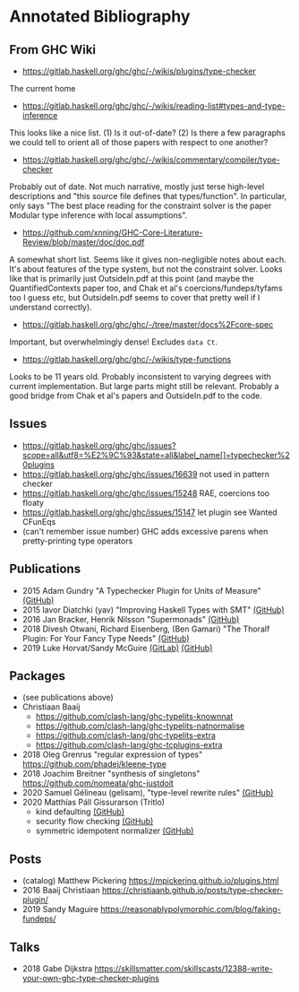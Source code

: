 # Annotated Bibliography

## From GHC Wiki

* https://gitlab.haskell.org/ghc/ghc/-/wikis/plugins/type-checker

The current home

* https://gitlab.haskell.org/ghc/ghc/-/wikis/reading-list#types-and-type-inference

This looks like a nice list. (1) Is it out-of-date? (2) Is there a few paragraphs we could tell to orient all of those papers with respect to one another?

* https://gitlab.haskell.org/ghc/ghc/-/wikis/commentary/compiler/type-checker

Probably out of date. Not much narrative, mostly just terse high-level descriptions and "this source file defines that types/function". In particular, only says "The best place reading for the constraint solver is the paper Modular type inference with local assumptions".

* https://github.com/xnning/GHC-Core-Literature-Review/blob/master/doc/doc.pdf

A somewhat short list. Seems like it gives non-negligible notes about each. It's about features of the type system, but not the constraint solver. Looks like that is primarily just OutsideIn.pdf at this point (and maybe the QuantifiedContexts paper too, and Chak et al's coercions/fundeps/tyfams too I guess etc, but OutsideIn.pdf seems to cover that pretty well if I understand correctly).

* https://gitlab.haskell.org/ghc/ghc/-/tree/master/docs%2Fcore-spec

Important, but overwhelmingly dense! Excludes `data Ct`.

* https://gitlab.haskell.org/ghc/ghc/-/wikis/type-functions

Looks to be 11 years old. Probably inconsistent to varying degrees with current implementation. But large parts might still be relevant. Probably a good bridge from Chak et al's papers and OutsideIn.pdf to the code.

## Issues

  * https://gitlab.haskell.org/ghc/ghc/issues?scope=all&utf8=%E2%9C%93&state=all&label_name[]=typechecker%20plugins
  * https://gitlab.haskell.org/ghc/ghc/issues/16639 not used in pattern checker
  * https://gitlab.haskell.org/ghc/ghc/issues/15248 RAE, coercions too floaty
  * https://gitlab.haskell.org/ghc/ghc/issues/15147 let plugin see Wanted CFunEqs
  * (can't remember issue number) GHC adds excessive parens when pretty-printing type operators

## Publications

  * 2015 Adam Gundry "A Typechecker Plugin for Units of Measure" [(GitHub)](https://github.com/adamgundry/uom-plugin)
  * 2015 Iavor Diatchki (yav) "Improving Haskell Types with SMT" [(GitHub)](https://github.com/yav/type-nat-solver)
  * 2016 Jan Bracker, Henrik Nilsson "Supermonads" [(GitHub)](https://github.com/jbracker/supermonad)
  * 2018 Divesh Otwani, Richard Eisenberg, (Ben Gamari) "The Thoralf Plugin: For Your Fancy Type Needs" [(GitHub)](https://github.com/bgamari/the-thoralf-plugin)
  * 2019 Luke Horvat/Sandy McGuire [(GitLab)](https://gitlab.com/LukaHorvat/simple-effects/-/blob/b5cf92cb7fb529453020f6564ba0aee2c2278791/src/Control/Effects/Plugin.hs) [(GitHub)](https://github.com/polysemy-research/polysemy/tree/4eece51af611e86fd24f2b1c50cfe352b61ff1f5/polysemy-plugin)

## Packages

  * (see publications above)
  * Christiaan Baaij
      * https://github.com/clash-lang/ghc-typelits-knownnat
      * https://github.com/clash-lang/ghc-typelits-natnormalise
      * https://github.com/clash-lang/ghc-typelits-extra
      * https://github.com/clash-lang/ghc-tcplugins-extra
  * 2018 Oleg Grenrus "regular expression of types" https://github.com/phadej/kleene-type
  * 2018 Joachim Breitner "synthesis of singletons" https://github.com/nomeata/ghc-justdoit
  * 2020 Samuel Gélineau (gelisam), "type-level rewrite rules" [(GitHub)](https://hackage.haskell.org/package/typelevel-rewrite-rules)
  * 2020 Matthías Páll Gissurarson (Tritlo)
      * kind defaulting [(GitHub)](https://github.com/Tritlo/kind-default-plugin)
      * security flow checking [(GitHub)](https://github.com/Tritlo/mac-lib-plugin)
      * symmetric idempotent normalizer [(GitHub)](https://github.com/Tritlo/ghc-typelits-extra-sianormalise)

## Posts

  * (catalog) Matthew Pickering https://mpickering.github.io/plugins.html
  * 2016 Baaij Christiaan https://christiaanb.github.io/posts/type-checker-plugin/
  * 2019 Sandy Maguire https://reasonablypolymorphic.com/blog/faking-fundeps/

## Talks

  * 2018 Gabe Dijkstra https://skillsmatter.com/skillscasts/12388-write-your-own-ghc-type-checker-plugins
